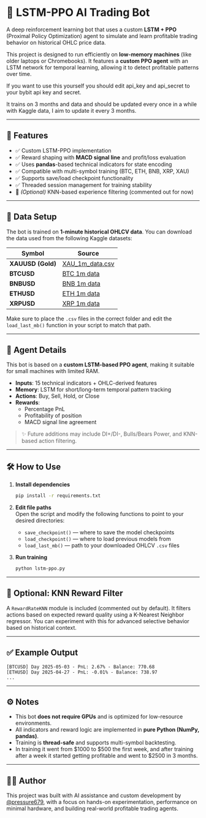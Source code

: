 # 🧠 LSTM-PPO AI Trading Bot

A deep reinforcement learning bot that uses a custom **LSTM + PPO** (Proximal Policy Optimization) agent to simulate and learn profitable trading behavior on historical OHLC price data.

This project is designed to run efficiently on **low-memory machines** (like older laptops or Chromebooks). It features a **custom PPO agent** with an LSTM network for temporal learning, allowing it to detect profitable patterns over time.

If you want to use this yourself you should edit api_key and api_secret to your bybit api key and secret.

It trains on 3 months and data and should be updated every once in a while with Kaggle data, I aim to update it every 3 months.

---

## 🚀 Features

- ✅ Custom LSTM-PPO implementation
- ✅ Reward shaping with **MACD signal line** and profit/loss evaluation
- ✅ Uses **pandas**-based technical indicators for state encoding
- ✅ Compatible with multi-symbol training (BTC, ETH, BNB, XRP, XAU)
- ✅ Supports save/load checkpoint functionality
- ✅ Threaded session management for training stability
- 🧪 *(Optional)* KNN-based experience filtering (commented out for now)

---

## 📁 Data Setup

The bot is trained on **1-minute historical OHLCV data**. You can download the data used from the following Kaggle datasets:

| Symbol  | Source |
|---------|--------|
| **XAUUSD (Gold)** | [XAU_1m_data.csv](https://www.kaggle.com/datasets/novandraanugrah/xauusd-gold-price-historical-data-2004-2024?utm_source=chatgpt.com&select=XAU_1m_data.csv) |
| **BTCUSD** | [BTC 1m data](https://www.kaggle.com/datasets/imranbukhari/comprehensive-btcusd-1m-data) |
| **BNBUSD** | [BNB 1m data](https://www.kaggle.com/datasets/imranbukhari/comprehensive-bnbusd-1m-data) |
| **ETHUSD** | [ETH 1m data](https://www.kaggle.com/datasets/imranbukhari/comprehensive-ethusd-1m-data) |
| **XRPUSD** | [XRP 1m data](https://www.kaggle.com/datasets/imranbukhari/comprehensive-xrpusd-1m-data) |

Make sure to place the `.csv` files in the correct folder and edit the `load_last_mb()` function in your script to match that path.

---

## 🧠 Agent Details

This bot is based on a **custom LSTM-based PPO agent**, making it suitable for small machines with limited RAM.

- **Inputs**: 15 technical indicators + OHLC-derived features
- **Memory**: LSTM for short/long-term temporal pattern tracking
- **Actions**: Buy, Sell, Hold, or Close
- **Rewards**:  
  - Percentage PnL  
  - Profitability of position  
  - MACD signal line agreement

> ✨ Future additions may include DI+/DI-, Bulls/Bears Power, and KNN-based action filtering.

---

## 🛠️ How to Use

1. **Install dependencies**
   ```bash
   pip install -r requirements.txt
   ```

2. **Edit file paths**  
   Open the script and modify the following functions to point to your desired directories:
   - `save_checkpoint()` — where to save the model checkpoints
   - `load_checkpoint()` — where to load previous models from
   - `load_last_mb()` — path to your downloaded OHLCV `.csv` files

3. **Run training**
   ```bash
   python lstm-ppo.py
   ```

---

## 🧪 Optional: KNN Reward Filter

A `RewardRateKNN` module is included (commented out by default). It filters actions based on expected reward quality using a K-Nearest Neighbor regressor. You can experiment with this for advanced selective behavior based on historical context.

---

## ✅ Example Output

```
[BTCUSD] Day 2025-05-03 - PnL: 2.67% - Balance: 770.68
[ETHUSD] Day 2025-04-27 - PnL: -0.01% - Balance: 738.97
...
```

---

## ⚙️ Notes

- This bot **does not require GPUs** and is optimized for low-resource environments.
- All indicators and reward logic are implemented in **pure Python (NumPy, pandas)**.
- Training is **thread-safe** and supports multi-symbol backtesting.
- In training it went from $1000 to $500 the first week, and after training after a week it started getting profitable and went to $2500 in 3 months.

---

## 🧑‍💻 Author

This project was built with AI assistance and custom development by [@pressure679](https://github.com/pressure679), with a focus on hands-on experimentation, performance on minimal hardware, and building real-world profitable trading agents.
